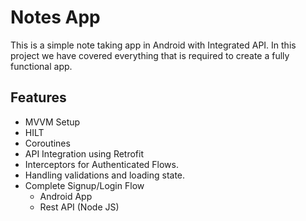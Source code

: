 
# Notes App

This is a simple note taking app in Android with Integrated API. In this project we have covered everything that is required to create a fully functional app.

## Features
- MVVM Setup
- HILT
- Coroutines
- API Integration using Retrofit
- Interceptors for Authenticated Flows.
- Handling validations and loading state.
- Complete Signup/Login Flow 
  - Android App
  - Rest API (Node JS)








